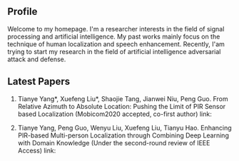 ## Profile
Welcome to my homepage. I'm a researcher interests in the field of signal processing and artificial intelligence. My past works mainly focus on the technique of human localization and speech enhancement. Recently, I'am trying to start my research in the field of artificial intelligence adversarial attack and defense.

## Latest Papers 
1. Tianye Yang*, Xuefeng Liu*, Shaojie Tang, Jianwei Niu, Peng Guo. From Relative Azimuth to Absolute Location: Pushing the Limit of PIR Sensor based Localization (Mobicom2020 accepted, co-first author) 
link:

2. Tianye Yang, Peng Guo, Wenyu Liu, Xuefeng Liu, Tianyu Hao. Enhancing PIR-based Multi-person Localization through Combining Deep Learning with Domain Knowledge (Under the second-round review of IEEE Access)
link:
